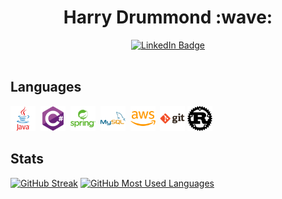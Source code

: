 <div align="center">
  <h1>Harry Drummond :wave:</h1>
  <div id="badges">
    <a href="https://www.linkedin.com/in/harry-drummond-103033202/">
      <img src="https://img.shields.io/badge/LinkedIn-blue?style=for-the-badge&logo=linkedin&logoColor=white" alt="LinkedIn Badge"/>
    </a>
  </div>
  <img src="https://komarev.com/ghpvc/?username=harry0198&style=flat-square&color=blue" alt=""/>
</div>

<h2>Languages</h2>
<div>
  <img src="https://github.com/devicons/devicon/blob/master/icons/java/java-original-wordmark.svg" title="Java" alt="Java" width="40" height="40"/>&nbsp;
  <img src="https://github.com/devicons/devicon/blob/master/icons/csharp/csharp-original.svg" title="C#" alt="C#" width="40" height="40"/>&nbsp;
  <img src="https://github.com/devicons/devicon/blob/master/icons/spring/spring-original-wordmark.svg" title="Spring" alt="Spring" width="40" height="40"/>&nbsp;
  <img src="https://github.com/devicons/devicon/blob/master/icons/mysql/mysql-original-wordmark.svg" title="MySQL"  alt="MySQL" width="40" height="40"/>&nbsp;
  <img src="https://github.com/devicons/devicon/blob/master/icons/amazonwebservices/amazonwebservices-plain-wordmark.svg" title="AWS" alt="AWS" width="40" height="40"/>&nbsp;
  <img src="https://github.com/devicons/devicon/blob/master/icons/git/git-original-wordmark.svg" title="Git" **alt="Git" width="40" height="40"/>
  <img src="https://github.com/devicons/devicon/blob/master/icons/rust/rust-original.svg" title="Rust" alt="Rust" width="40" height="40"/>&nbsp;
</div>

<h2>Stats</h2>
<div>
  <a href="https://git.io/streak-stats"><img src="https://github-readme-streak-stats.herokuapp.com?user=Harry0198&theme=dark&date_format=j%20M%5B%20Y%5D&mode=weekly" alt="GitHub Streak" /></a>
  <a href="https://git.io/streak-stats"><img src="https://github-readme-stats.vercel.app/api/top-langs/?username=harry0198&layout=compact&theme=vision-friendly-dark" alt="GitHub Most Used Languages" /></a>
</div>

